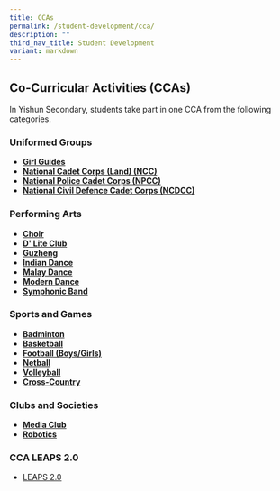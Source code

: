 ```yaml
---
title: CCAs
permalink: /student-development/cca/
description: ""
third_nav_title: Student Development
variant: markdown
---
```

## Co-Curricular Activities (CCAs)

In Yishun Secondary, students take part in one CCA from the following categories. 

### Uniformed Groups

* **[Girl Guides](/cca/uniformed-groups/girl-guides/)**
* **[National Cadet Corps (Land) (NCC)](/cca/uniformed-groups/ncc/)**
* **[National Police Cadet Corps (NPCC)](/cca/uniformed-groups/npcc/)**
* **[National Civil Defence Cadet Corps (NCDCC)](/cca/uniformed-groups/ncdcc/)**



### Performing Arts
* **[Choir](/cca/performing-arts/choir/)**
* **[D' Lite Club](/cca/performing-arts/dlite-club/)**
* **[Guzheng](/cca/performing-arts/guzheng/)**
* **[Indian Dance](/cca/performing-arts/indian-dance/)**
* **[Malay Dance](/cca/performing-arts/malay-dance/)**
* **[Modern Dance](/cca/performing-arts/modern-dance/)**
* **[Symphonic Band](/cca/performing-arts/symphonic-band/)**


### Sports and Games
* **[Badminton](/cca/sports-and-games/badminton/)**
* **[Basketball](/cca/sports-and-games/basketball/)**
* **[Football (Boys/Girls)](/cca/sports-and-games/football/)**
* **[Netball](/cca/sports-and-games/netball/)**
* **[Volleyball](/cca/sports-and-games/volleyball/)**
* **[Cross-Country](/cca/sports-and-games/cross-country/)**


### Clubs and Societies
* **[Media Club](/cca/clubs-and-societies/media-club/)**
* **[Robotics](/cca/clubs-and-societies/robotics/)**


### CCA LEAPS 2.0

*   [LEAPS 2.0](https://yishunsec.moe.edu.sg/qql/slot/u276/Holistic%20Education/Student%20Development/CCA/CCA%20LEAPS%202.0/LEAPS-2.0-Parents.pdf)